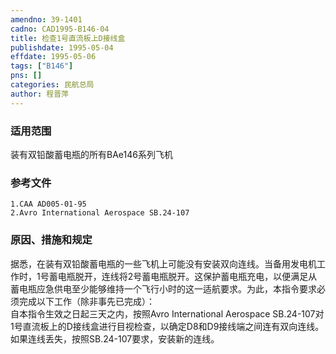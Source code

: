 ```yaml
---
amendno: 39-1401  
cadno: CAD1995-B146-04  
title: 检查1号直流板上D接线盒  
publishdate: 1995-05-04  
effdate: 1995-05-06  
tags: ["B146"]  
pns: []  
categories: 民航总局  
author: 程晋萍  
---
```

  
### 适用范围  
装有双铅酸蓄电瓶的所有BAe146系列飞机  
  
<!--more-->  
### 参考文件  
    1.CAA AD005-01-95  
    2.Avro International Aerospace SB.24-107  
  
### 原因、措施和规定  
据悉，在装有双铅酸蓄电瓶的一些飞机上可能没有安装双向连线。当备用发电机工作时，1号蓄电瓶脱开，连线将2号蓄电瓶脱开。这保护蓄电瓶充电，以便满足从蓄电瓶应急供电至少能够维持一个飞行小时的这一适航要求。为此，本指令要求必须完成以下工作（除非事先已完成）：  
    自本指令生效之日起三天之内，按照Avro International Aerospace SB.24-107对1号直流板上的D接线盒进行目视检查，以确定D8和D9接线端之间连有双向连线。如果连线丢失，按照SB.24-107要求，安装新的连线。  
